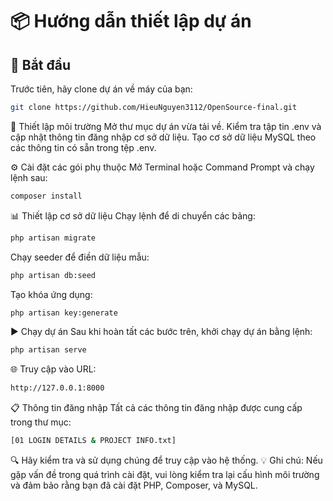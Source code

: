 # 📦 Hướng dẫn thiết lập dự án

## 🚀 Bắt đầu

Trước tiên, hãy clone dự án về máy của bạn:

```bash
git clone https://github.com/HieuNguyen3112/OpenSource-final.git
```

🔧 Thiết lập môi trường
Mở thư mục dự án vừa tải về.
Kiểm tra tập tin .env và cập nhật thông tin đăng nhập cơ sở dữ liệu.
Tạo cơ sở dữ liệu MySQL theo các thông tin có sẵn trong tệp .env.

⚙️ Cài đặt các gói phụ thuộc
Mở Terminal hoặc Command Prompt và chạy lệnh sau:

```bash
composer install
```
📊 Thiết lập cơ sở dữ liệu
Chạy lệnh để di chuyển các bảng:

```bash
php artisan migrate
```
Chạy seeder để điền dữ liệu mẫu:
```bash
php artisan db:seed
```
Tạo khóa ứng dụng:
```bash
php artisan key:generate
```
▶️ Chạy dự án
Sau khi hoàn tất các bước trên, khởi chạy dự án bằng lệnh:
```bash
php artisan serve
```
🌐 Truy cập vào URL:
```bash
http://127.0.0.1:8000
```
📋 Thông tin đăng nhập
Tất cả các thông tin đăng nhập được cung cấp trong thư mục:
```bash
[01 LOGIN DETAILS & PROJECT INFO.txt]
```
🔍 Hãy kiểm tra và sử dụng chúng để truy cập vào hệ thống.
💡 Ghi chú: Nếu gặp vấn đề trong quá trình cài đặt, vui lòng kiểm tra lại cấu hình môi trường và đảm bảo rằng bạn đã cài đặt PHP, Composer, và MySQL.



